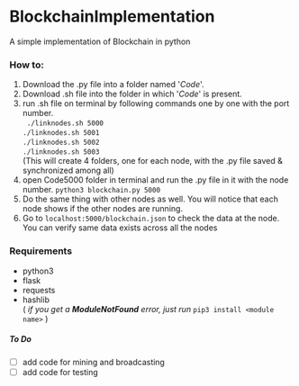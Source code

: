 # BlockchainImplementation
  A simple implementation of Blockchain in python


### How to:
  1. Download the .py file into a folder named '*Code*'.
  2. Download .sh file into the folder in which '*Code*' is present.
  3. run .sh file on terminal by following commands one by one with the port number.<br/>
     ``` ./linknodes.sh 5000```<br/>
     ```./linknodes.sh 5001```<br/>
     ```./linknodes.sh 5002```<br/>
     ```./linknodes.sh 5003```<br/>
     (This will create 4 folders, one for each node, with the .py file saved & synchronized among all)
  4. open Code5000 folder in terminal and run the .py file in it with the node number.
    ```python3 blockchain.py 5000```
  5. Do the same thing with other nodes as well. You will notice that each node shows if the other nodes are running.
  6. Go to ```localhost:5000/blockchain.json``` to check the data at the node. You can verify same data exists across all the nodes
  
 
### Requirements
  - python3
  - flask
  - requests
  - hashlib<br/>
  ( *if you get a **ModuleNotFound** error, just run* ```pip3 install <module name>``` )
  
  
##### To Do
  - [ ] add code for mining and broadcasting
  - [ ] add code for testing
